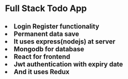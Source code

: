 # Full Stack Todo App

<h2> 
    <li>Login Register functionality </li>
    <li>Permanent data save</li>
    <li>It uses express(nodejs) at server </li>
    <li>Mongodb for database</li>
    <li>React for frontend</li>
    <li>Jwt authentication with expiry date</li>
    <li>And it uses Redux</li>
</h2>
